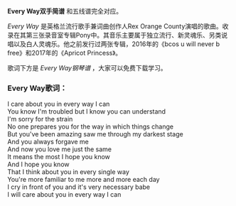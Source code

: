 

**Every Way双手简谱** 和五线谱完全对应。

_Every Way_ 是英格兰流行歌手兼词曲创作人Rex Orange
County演唱的歌曲。收录在其第三张录音室专辑Pony中。其音乐主要属于独立流行、新灵魂乐、另类说唱以及白人灵魂乐。他之前发行过两张专辑，2016年的《bcos
u will never b free》和2017年的《Apricot Princess》。

歌词下方是 _Every Way钢琴谱_ ，大家可以免费下载学习。

### Every Way歌词：

I care about you in every way I can  
You know I'm troubled but I know you can understand  
I'm sorry for the strain  
No one prepares you for the way in which things change  
But you've been amazing saw me through my darkest stage  
And you always forgave me  
And now you love me just the same  
It means the most I hope you know  
And I hope you know  
That I think about you in every single way  
You're more familiar to me more and more each day  
I cry in front of you and it's very necessary babe  
I will care about you in every way I can

